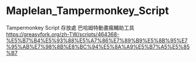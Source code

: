 # Maplelan_Tampermonkey_Script
Tampermonkey Script 存放處
巴哈姆特動畫瘋輔助工具
https://greasyfork.org/zh-TW/scripts/464368-%E5%B7%B4%E5%93%88%E5%A7%86%E7%89%B9%E5%8B%95%E7%95%AB%E7%98%8B%E8%BC%94%E5%8A%A9%E5%B7%A5%E5%85%B7
